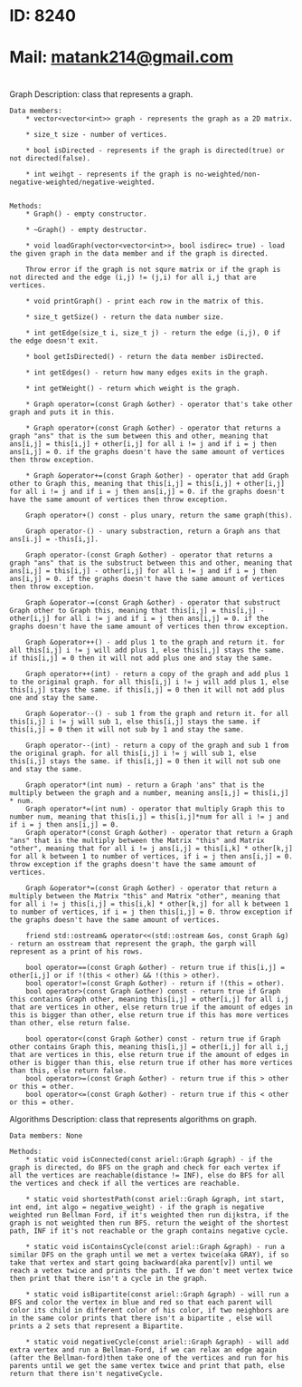 #
#    ID: 8240
#    Mail: matank214@gmail.com
#

Graph
    Description: class that represents a graph.

    Data members:
        * vector<vector<int>> graph - represents the graph as a 2D matrix.

        * size_t size - number of vertices.

        * bool isDirected - represents if the graph is directed(true) or not directed(false).

        * int weihgt - represents if the graph is no-weighted/non-negative-weighted/negative-weighted.
        

    Methods:
        * Graph() - empty constructor.

        * ~Graph() - empty destructor.

        * void loadGraph(vector<vector<int>>, bool isdirec= true) - load the given graph in the data member and if the graph is directed.

        Throw error if the graph is not squre matrix or if the graph is not directed and the edge (i,j) != (j,i) for all i,j that are vertices.

        * void printGraph() - print each row in the matrix of this.

        * size_t getSize() - return the data number size.

        * int getEdge(size_t i, size_t j) - return the edge (i,j), 0 if the edge doesn't exit.

        * bool getIsDirected() - return the data member isDirected.

        * int getEdges() - return how many edges exits in the graph.

        * int getWeight() - return which weight is the graph.

        * Graph operator=(const Graph &other) - operator that's take other graph and puts it in this.

        * Graph operator+(const Graph &other) - operator that returns a graph "ans" that is the sum between this and other, meaning that ans[i,j] = this[i,j] + other[i,j] for all i != j and if i = j then ans[i,j] = 0. if the graphs doesn't have the same amount of vertices then throw exception.

        * Graph &operator+=(const Graph &other) - operator that add Graph other to Graph this, meaning that this[i,j] = this[i,j] + other[i,j] for all i != j and if i = j then ans[i,j] = 0. if the graphs doesn't have the same amount of vertices then throw exception.

        Graph operator+() const - plus unary, return the same graph(this).

        Graph operator-() - unary substraction, return a Graph ans that ans[i.j] = -this[i,j].

        Graph operator-(const Graph &other) - operator that returns a graph "ans" that is the substruct between this and other, meaning that ans[i,j] = this[i,j] - other[i,j] for all i != j and if i = j then ans[i,j] = 0. if the graphs doesn't have the same amount of vertices then throw exception.

        Graph &operator-=(const Graph &other) - operator that substruct Graph other to Graph this, meaning that this[i,j] = this[i,j] - other[i,j] for all i != j and if i = j then ans[i,j] = 0. if the graphs doesn't have the same amount of vertices then throw exception.

        Graph &operator++() - add plus 1 to the graph and return it. for all this[i,j] i != j will add plus 1, else this[i,j] stays the same. if this[i,j] = 0 then it will not add plus one and stay the same.

        Graph operator++(int) - return a copy of the graph and add plus 1 to the original graph. for all this[i,j] i != j will add plus 1, else this[i,j] stays the same. if this[i,j] = 0 then it will not add plus one and stay the same.

        Graph &operator--() - sub 1 from the graph and return it. for all this[i,j] i != j will sub 1, else this[i,j] stays the same. if this[i,j] = 0 then it will not sub by 1 and stay the same.

        Graph operator--(int) - return a copy of the graph and sub 1 from the original graph. for all this[i,j] i != j will sub 1, else this[i,j] stays the same. if this[i,j] = 0 then it will not sub one and stay the same.

        Graph operator*(int num) - return a Graph 'ans" that is the multiply between the graph and a number, meaning ans[i,j] = this[i,j] * num.
        Graph operator*=(int num) - operator that multiply Graph this to number num, meaning that this[i,j] = this[i,j]*num for all i != j and if i = j then ans[i,j] = 0.
        Graph operator*(const Graph &other) - operator that return a Graph "ans" that is the multiply between the Matrix "this" and Matrix "other", meaning that for all i != j ans[i,j] = this[i,k] * other[k,j] for all k between 1 to number of vertices, if i = j then ans[i,j] = 0. throw exception if the graphs doesn't have the same amount of vertices.

        Graph &operator*=(const Graph &other) - operator that return a  multiply between the Matrix "this" and Matrix "other", meaning that for all i != j this[i,j] = this[i,k] * other[k,j] for all k between 1 to number of vertices, if i = j then this[i,j] = 0. throw exception if the graphs doesn't have the same amount of vertices.

        friend std::ostream& operator<<(std::ostream &os, const Graph &g) - return an osstream that represent the graph, the garph will represent as a print of his rows.

        bool operator==(const Graph &other) - return true if this[i,j] = other[i,j] or if !(this < other) && !(this > other). 
        bool operator!=(const Graph &other) - return if !(this = other).
        bool operator>(const Graph &other) const - return true if Graph this contains Graph other, meaning this[i,j] = other[i,j] for all i,j that are vertices in other, else return true if the amount of edges in this is bigger than other, else return true if this has more vertices than other, else return false.

        bool operator<(const Graph &other) const - return true if Graph other contains Graph this, meaning this[i,j] = other[i,j] for all i,j that are vertices in this, else return true if the amount of edges in other is bigger than this, else return true if other has more vertices than this, else return false.
        bool operator>=(const Graph &other) - return true if this > other or this = other.
        bool operator<=(const Graph &other) - return true if this < other or this = other.


Algorithms
    Description: class that represents algorithms on graph.

    Data members: None

    Methods:
        * static void isConnected(const ariel::Graph &graph) - if the graph is directed, do BFS on the graph and check for each vertex if all the vertices are reachable(distance != INF), else do BFS for all the vertices and check if all the vertices are reachable.

        * static void shortestPath(const ariel::Graph &graph, int start, int end, int algo = negative_weight) - if the graph is negative weighted run Bellman Ford, if it's weighted then run dijkstra, if the graph is not weighted then run BFS. return the weight of the shortest path, INF if it's not reachable or the graph contains negative cycle.

        * static void isContainsCycle(const ariel::Graph &graph) - run a similar DFS on the graph until we met a vertex twice(aka GRAY), if so take that vertex and start going backward(aka parent[v]) until we reach a vetex twice and prints the path. If we don't meet vertex twice then print that there isn't a cycle in the graph.

        * static void isBipartite(const ariel::Graph &graph) - will run a BFS and color the vertex in blue and red so that each parent will color its child in different color of his color, if two neighbors are in the same color prints that there isn't a bipartite , else will prints a 2 sets that represent a Bipartite.

        * static void negativeCycle(const ariel::Graph &graph) - will add extra vertex and run a Bellman-Ford, if we can relax an edge again (after the Bellman-ford)then take one of the vertices and run for his parents until we get the same vertex twice and print that path, else return that there isn't negativeCycle.